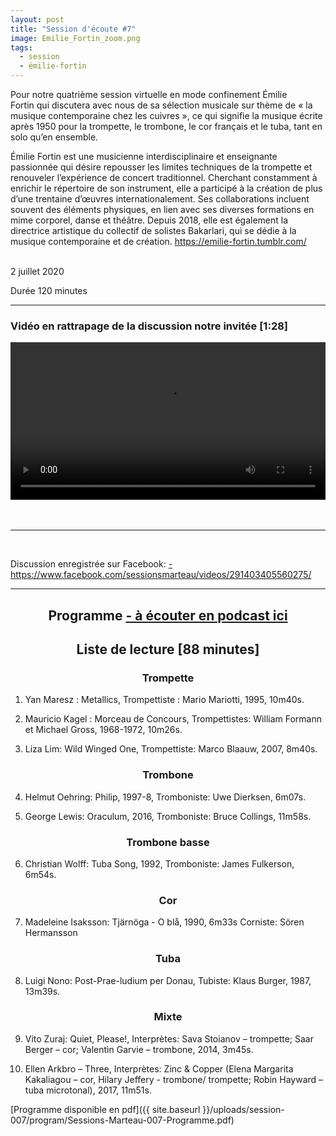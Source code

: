 ```yaml
---
layout: post
title: "Session d'écoute #7"
image: Emilie_Fortin_zoom.png
tags:
  - session
  - émilie-fortin
---
```


Pour notre quatrième session virtuelle en mode confinement Émilie Fortin qui discutera avec nous de sa sélection musicale sur thème de « la musique contemporaine chez les cuivres », ce qui signifie la musique écrite après 1950 pour la trompette, le trombone, le cor français et le tuba, tant en solo qu’en ensemble. 

Émilie Fortin est une musicienne interdisciplinaire et enseignante passionnée qui désire repousser les limites techniques de la trompette et renouveler l’expérience de concert traditionnel. Cherchant constamment à enrichir le répertoire de son instrument, elle a participé à la création de plus d’une trentaine d’œuvres internationalement. Ses collaborations incluent souvent des éléments physiques, en lien avec ses diverses formations en mime corporel, danse et théâtre. Depuis 2018, elle est également la directrice artistique du collectif de solistes Bakarlari, qui se dédie à la musique contemporaine et de création. <a href="https://emilie-fortin.tumblr.com/" target="_blank"> https://emilie-fortin.tumblr.com/
</a>  
  
<br>
2 juillet 2020

Durée 120 minutes
<br>
<hr>

<!-- Video -->

### Vidéo en rattrapage de la discussion notre invitée  [1:28]

<!-- Video -->
<center>
<video width="100%" controls>
  <source src="https://vigliensoni.com/sessions-marteau/session-virtuelle/videos/session-07-emilie-fortin.mp4#t=9" type="video/mp4">
  Your browser does not support HTML video.
</video>
</center>

<br>
<br>



<hr>
<br>


Discussion enregistrée sur Facebook: <a href="https://www.facebook.com/sessionsmarteau/videos/291403405560275/">- https://www.facebook.com/sessionsmarteau/videos/291403405560275/</a>



<div id="programme"></div>
<hr>

<h2 style="text-align: center;">
Programme <a href="https://sessionsmarteau.com/musique/#podcasts">- à écouter en podcast ici</a>
</h2>

<h2 style="text-align: center;">
Liste de lecture [88 minutes]
</h2>



<h3 style="text-align: center;">
Trompette
</h3>

1. Yan Maresz : Metallics, Trompettiste : Mario Mariotti, 1995, 10m40s.

2. Mauricio Kagel : Morceau de Concours, Trompettistes: William Formann et Michael Gross, 1968-1972, 10m26s.

3. Liza Lim: Wild Winged One, Trompettiste: Marco Blaauw, 2007, 8m40s.






 <h3 style="text-align: center;">
    Trombone
    </h3>

4. Helmut Oehring: Philip, 1997-8, Tromboniste: Uwe Dierksen, 6m07s.

5. George Lewis: Oraculum, 2016, Tromboniste: Bruce Collings, 11m58s.



 <h3 style="text-align: center;">
    Trombone basse
    </h3>

6. Christian Wolff: Tuba Song, 1992, Tromboniste: James Fulkerson, 6m54s.



 <h3 style="text-align: center;">
    Cor
    </h3>
    
    
7. Madeleine Isaksson: Tjärnöga - O blå, 1990, 6m33s
Corniste: Sören Hermansson



 <h3 style="text-align: center;">
    Tuba
    </h3>
    
8. Luigi Nono: Post-Prae-ludium per Donau, Tubiste: Klaus Burger, 1987, 13m39s.

    

 <h3 style="text-align: center;">
    Mixte
    </h3>

9. Vito Zuraj: Quiet, Please!, Interprètes: Sava Stoianov – trompette; Saar Berger – cor; Valentìn Garvie – trombone, 2014, 3m45s.

10. Ellen Arkbro – Three, Interprètes: Zinc & Copper (Elena Margarita Kakaliagou – cor, Hilary Jeffery - trombone/ trompette; Robin Hayward – tuba microtonal), 2017, 11m51s.




[Programme disponible en pdf]({{ site.baseurl }}/uploads/session-007/program/Sessions-Marteau-007-Programme.pdf)
